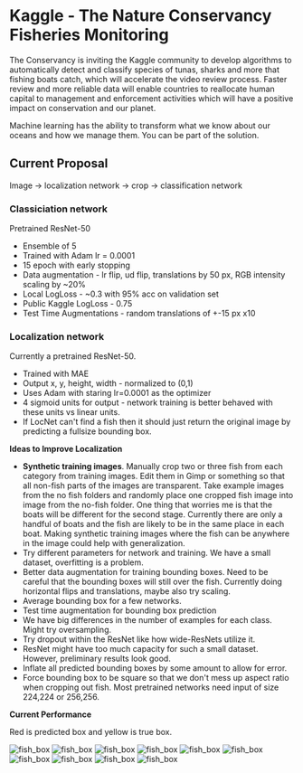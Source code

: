 # Kaggle - The Nature Conservancy Fisheries Monitoring

The Conservancy is inviting the Kaggle community to develop algorithms to automatically detect and classify species of tunas, sharks and more that fishing boats catch, which will accelerate the video review process. Faster review and more reliable data will enable countries to reallocate human capital to management and enforcement activities which will have a positive impact on conservation and our planet.

Machine learning has the ability to transform what we know about our oceans and how we manage them. You can be part of the solution.

## Current Proposal

Image -> localization network -> crop -> classification network

### Classiciation network

Pretrained ResNet-50

* Ensemble of 5
* Trained with Adam lr = 0.0001
* 15 epoch with early stopping
* Data augmentation - lr flip, ud flip, translations by 50 px, RGB intensity scaling by ~20%
* Local LogLoss - ~0.3 with 95% acc on validation set
* Public Kaggle LogLoss - 0.75
* Test Time Augmentations - random translations of +-15 px x10 


### Localization network

Currently a pretrained ResNet-50.

* Trained with MAE
* Output x, y, height, width - normalized to (0,1)
* Uses Adam with staring lr=0.0001 as the optimizer
* 4 sigmoid units for output - network training is better behaved with these units vs linear units.
* If LocNet can't find a fish then it should just return the original image by predicting a fullsize bounding box.

**Ideas to Improve Localization**

* **Synthetic training images**. Manually crop two or three fish from each category from training images. Edit them in Gimp or something so that all non-fish parts of the images are transparent. Take example images from the no fish folders and randomly place one cropped fish image into image from the no-fish folder. One thing that worries me is that the boats will be different for the second stage. Currently there are only a handful of boats and the fish are likely to be in the same place in each boat. Making synthetic training images where the fish can be anywhere in the image could help with generalization.
* Try different parameters for network and training. We have a small dataset, overfitting is a problem.
* Better data augmentation for training bounding boxes. Need to be careful that the bounding boxes will still over the fish. Currently doing horizontal flips and translations, maybe also try scaling.
* Average bounding box for a few networks.
* Test time augmentation for bounding box prediction
* We have big differences in the number of examples for each class. Might try oversampling.
* Try dropout within the ResNet like how wide-ResNets utilize it.
* ResNet might have too much capacity for such a small dataset. However, preliminary results look good.
* Inflate all predicted bounding boxes by some amount to allow for error.
* Force bounding box to be square so that we don't mess up aspect ratio when cropping out fish. Most pretrained networks need input of size 224,224 or 256,256.

**Current Performance**

Red is predicted box and yellow is true box.

![fish_box](loc_test_imgs/fish_box_ensmb_0.png) ![fish_box](loc_test_imgs/fish_box_ensmb_1.png)
![fish_box](loc_test_imgs/fish_box_ensmb_2.png) ![fish_box](loc_test_imgs/fish_box_ensmb_3.png)
![fish_box](loc_test_imgs/fish_box_ensmb_4.png) ![fish_box](loc_test_imgs/fish_box_ensmb_5.png)
![fish_box](loc_test_imgs/fish_box_ensmb_6.png) ![fish_box](loc_test_imgs/fish_box_ensmb_7.png)
![fish_box](loc_test_imgs/fish_box_ensmb_8.png) ![fish_box](loc_test_imgs/fish_box_ensmb_9.png)
